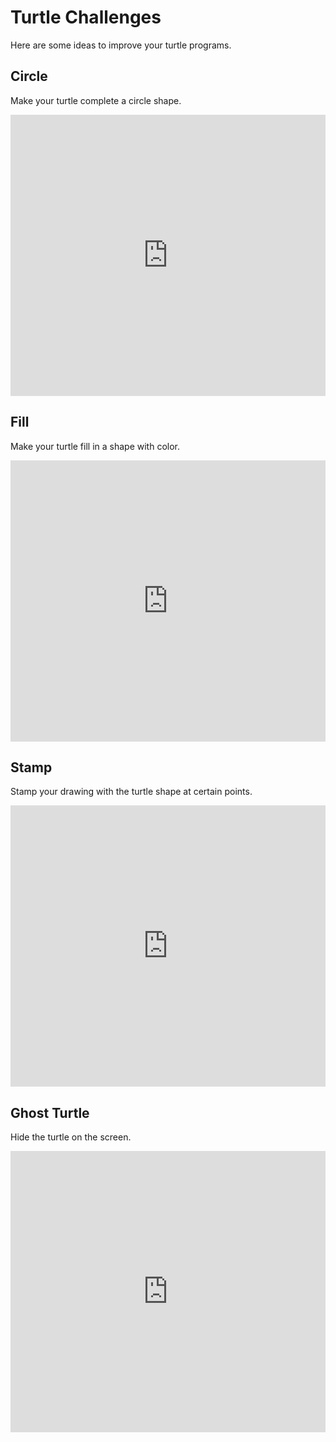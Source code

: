 # Turtle Challenges
Here are some ideas to improve your turtle programs.

## Circle
Make your turtle complete a circle shape.

<iframe src="https://trinket.io/embed/python/6429053fd8" width="100%" height="450px" frameborder="0" marginwidth="0" marginheight="0" allowfullscreen></iframe>

## Fill
Make your turtle fill in a shape with color.

<iframe src="https://trinket.io/embed/python/daf2dfe851" width="100%" height="450px" frameborder="0" marginwidth="0" marginheight="0" allowfullscreen></iframe>

## Stamp
Stamp your drawing with the turtle shape at certain points.

<iframe src="https://trinket.io/embed/python/4825afa67e" width="100%" height="450px" frameborder="0" marginwidth="0" marginheight="0" allowfullscreen></iframe>

## Ghost Turtle
Hide the turtle on the screen.

<iframe src="https://trinket.io/embed/python/ef893534c8" width="100%" height="450px" frameborder="0" marginwidth="0" marginheight="0" allowfullscreen></iframe>

